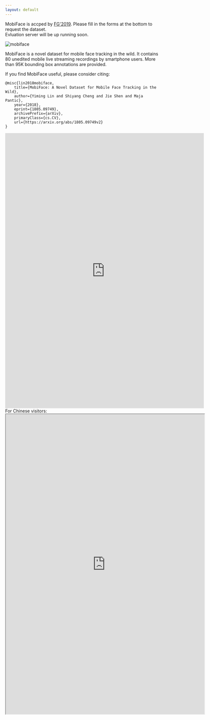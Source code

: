 ```yaml
---
layout: default
---
```



MobiFace is accped by [FG'2019](http://www.fg2019.org).
Please fill in the forms at the bottom to request the dataset.  
Evluation server will be up running soon. 


<img src="assets/mobiface.jpg" alt="mobiface" class="inline"/>

MobiFace is a novel dataset for mobile face tracking in the wild. It contains 80 unedited mobile live streaming recordings by smartphone users. More than 95K bounding box annotations are provided.  

If you find MobiFace useful, please consider citing:  
```
@misc{lin2018mobiface,
    title={MobiFace: A Novel Dataset for Mobile Face Tracking in the Wild},
    author={Yiming Lin and Shiyang Cheng and Jie Shen and Maja Pantic},
    year={2018},
    eprint={1805.09749},
    archivePrefix={arXiv},
    primaryClass={cs.CV},
    url={https://arxiv.org/abs/1805.09749v2}
}
```

<div class="iframe-container" height="966">
<iframe src="https://docs.google.com/forms/d/e/1FAIpQLSfT817ndiYYBElMxrLhMm5yii16PrBGsYeslETUgLiXl974gg/viewform?embedded=true" width="640" height="886" frameborder="0" marginheight="0" marginwidth="0" allowfullscreen>Loading...</iframe>
</div>
For Chinese visitors:
<div class="iframe-container" height="966">
<iframe height="966" width="640" src="https://wj.qq.com/s/2713056/9e8c/" allowfullscreen>Loading... </iframe>
</div>



